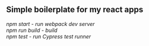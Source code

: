 ## Simple boilerplate for my react apps
*npm start - run webpack dev server*
<br>
*npm run build - build*
<br>
*npm test - run Cypress test runner*
